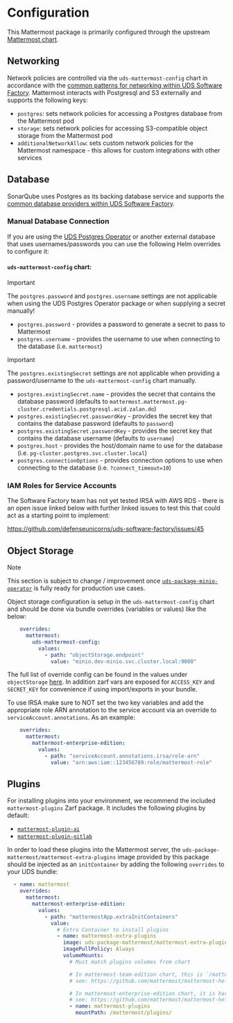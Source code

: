 # Configuration

This Mattermost package is primarily configured through the upstream
[Mattermost chart](https://github.com/mattermost/mattermost-helm/tree/master/charts/mattermost-enterprise-edition).

## Networking

Network policies are controlled via the `uds-mattermost-config` chart in accordance with the [common patterns for networking within UDS Software Factory](https://github.com/defenseunicorns/uds-software-factory/blob/main/docs/networking.md).  Mattermost interacts with Postgresql and S3 externally and supports the following keys:

- `postgres`: sets network policies for accessing a Postgres database from the Mattermost pod
- `storage`: sets network policies for accessing S3-compatible object storage from the Mattermost pod
- `additionalNetworkAllow`: sets custom network policies for the Mattermost namespace - this allows for custom integrations with other services

## Database

SonarQube uses Postgres as its backing database service and supports the [common database providers within UDS Software Factory](https://github.com/defenseunicorns/uds-software-factory/blob/main/docs/database.md).  

### Manual Database Connection

If you are using the [UDS Postgres Operator](https://github.com/defenseunicorns/uds-package-postgres-operator/) or another external database that uses usernames/passwords you can use the following Helm overrides to configure it:

#### `uds-mattermost-config` chart:

> [!IMPORTANT]
> The `postgres.password` and `postgres.username` settings are not applicable when using the UDS Postgres Operator package or when supplying a secret manually!

- `postgres.password` - provides a password to generate a secret to pass to Mattermost
- `postgres.username` - provides the username to use when connecting to the database (i.e. `mattermost`)

> [!IMPORTANT]
> The `postgres.existingSecret` settings are not applicable when providing a password/username to the `uds-mattermost-config` chart manually.

- `postgres.existingSecret.name` - provides the secret that contains the database password (defaults to `mattermost.mattermost.pg-cluster.credentials.postgresql.acid.zalan.do`)
- `postgres.existingSecret.passwordKey` - provides the secret key that contains the database password (defaults to `password`)
- `postgres.existingSecret.passwordKey` - provides the secret key that contains the database username (defaults to `username`)
- `postgres.host` - provides the host/domain name to use for the database (i.e. `pg-cluster.postgres.svc.cluster.local`)
- `postgres.connectionOptions` - provides connection options to use when connecting to the database (i.e. `?connect_timeout=10`)

### IAM Roles for Service Accounts

The Software Factory team has not yet tested IRSA with AWS RDS - there is an open issue linked below with further linked issues to test this that could act as a starting point to implement:

https://github.com/defenseunicorns/uds-software-factory/issues/45


## Object Storage

> [!NOTE]
> This section is subject to change / improvement once [`uds-package-minio-operator`](https://github.com/defenseunicorns/uds-package-minio-operator) is fully ready for production use cases.

Object storage configuration is setup in the `uds-mattermost-config` chart and should be done via bundle overrides (variables or values) like the below:

```yaml
    overrides:
      mattermost:
        uds-mattermost-config:
          values:
            - path: "objectStorage.endpoint"
              value: "minio.dev-minio.svc.cluster.local:9000"
```

The full list of override config can be found in the values under `objectStorage` [here](.././chart/values.yaml). In addition zarf vars are exposed for `ACCESS_KEY` and `SECRET_KEY` for convenience if using import/exports in your bundle.

To use IRSA make sure to NOT set the two key variables and add the appropriate role ARN annotation to the service account via an override to `serviceAccount.annotations`. As an example:

```yaml
    overrides:
      mattermost:
        mattermost-enterprise-edition:
          values:
            - path: "serviceAccount.annotations.irsa/role-arn"
              value: "arn:aws:iam::123456789:role/mattermost-role"
```

## Plugins

For installing plugins into your environment, we recommend the included `mattermost-plugins` Zarf package.
It includes the following plugins by default:

- [`mattermost-plugin-ai`](https://github.com/mattermost/mattermost-plugin-ai)
- [`mattermost-plugin-gitlab`](https://github.com/mattermost/mattermost-plugin-gitlab)


In order to load these plugins into the Mattermost server, the `uds-package-mattermost/mattermost-extra-plugins`
image provided by this package should be injected as an `initContainer` by adding the following `overrides` to your
UDS bundle:

```yaml
  - name: mattermost
    overrides:
      mattermost:
        mattermost-enterprise-edition:
          values:
            - path: "mattermostApp.extraInitContainers"
              value:
                # Extra Container to install plugins
                - name: mattermost-extra-plugins
                  image: uds-package-mattermost/mattermost-extra-plugins:latest
                  imagePullPolicy: Always
                  volumeMounts:
                    # Must match plugins volumes from chart

                    # In mattermost-team-edition chart, this is `/mattermost/$MM_PLUGINSETTINGS_CLIENTDIRECTORY`
                    # see: https://github.com/mattermost/mattermost-helm/blob/master/charts/mattermost-team-edition/templates/deployment.yaml#L103-L104

                    # In mattermost-enterprise-edition chart, it is hardcoded to `/mattermost/plugins/`
                    # see: https://github.com/mattermost/mattermost-helm/blob/master/charts/mattermost-enterprise-edition/templates/deployment-mattermost-app.yaml#L174-L177
                    - name: mattermost-plugins
                      mountPath: /mattermost/plugins/
```
